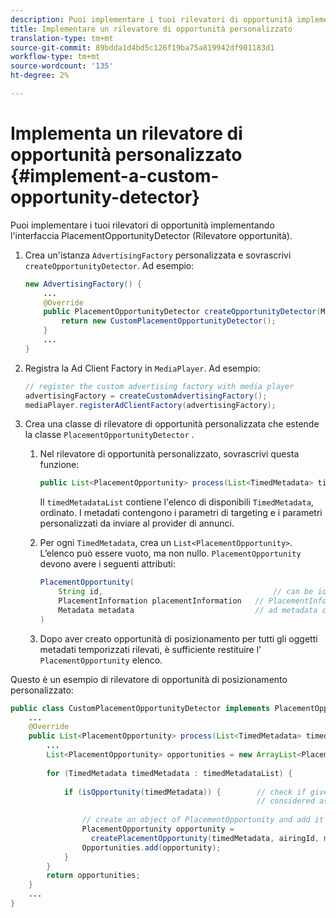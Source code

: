 ```yaml
---
description: Puoi implementare i tuoi rilevatori di opportunità implementando l'interfaccia PlacementOpportunityDetector (Rilevatore opportunità).
title: Implementare un rilevatore di opportunità personalizzato
translation-type: tm+mt
source-git-commit: 89bdda1d4bd5c126f19ba75a819942df901183d1
workflow-type: tm+mt
source-wordcount: '135'
ht-degree: 2%

---
```



# Implementa un rilevatore di opportunità personalizzato {#implement-a-custom-opportunity-detector}

Puoi implementare i tuoi rilevatori di opportunità implementando l&#39;interfaccia PlacementOpportunityDetector (Rilevatore opportunità).

1. Crea un&#39;istanza `AdvertisingFactory` personalizzata e sovrascrivi `createOpportunityDetector`. Ad esempio:

   ```java
   new AdvertisingFactory() { 
       ... 
       @Override 
       public PlacementOpportunityDetector createOpportunityDetector(MediaPlayerItem item) { 
           return new CustomPlacementOpportunityDetector(); 
       } 
       ... 
   }
   ```

1. Registra la Ad Client Factory in `MediaPlayer`. Ad esempio:

   ```java
   // register the custom advertising factory with media player 
   advertisingFactory = createCustomAdvertisingFactory(); 
   mediaPlayer.registerAdClientFactory(advertisingFactory);
   ```

1. Crea una classe di rilevatore di opportunità personalizzata che estende la classe `PlacementOpportunityDetector` .
   1. Nel rilevatore di opportunità personalizzato, sovrascrivi questa funzione:

      ```java
      public List<PlacementOpportunity> process(List<TimedMetadata> timedMetadataList, Metadata metadata)
      ```

      Il `timedMetadataList` contiene l&#39;elenco di disponibili `TimedMetadata`, ordinato. I metadati contengono i parametri di targeting e i parametri personalizzati da inviare al provider di annunci.

   1. Per ogni `TimedMetadata`, crea un `List<PlacementOpportunity>`. L’elenco può essere vuoto, ma non nullo. `PlacementOpportunity` devono avere i seguenti attributi:

      ```java
      PlacementOpportunity( 
          String id,                                      // can be id from timedMetadata 
          PlacementInformation placementInformation   // PlacementInformation object containing Type, time, duration 
          Metadata metadata                           // ad metadata containing targeting params sent to the ad provider 
      )
      ```

   1. Dopo aver creato opportunità di posizionamento per tutti gli oggetti metadati temporizzati rilevati, è sufficiente restituire l&#39; `PlacementOpportunity` elenco.

Questo è un esempio di rilevatore di opportunità di posizionamento personalizzato:

```java
public class CustomPlacementOpportunityDetector implements PlacementOpportunityDetector { 
    ... 
    @Override 
    public List<PlacementOpportunity> process(List<TimedMetadata> timedMetadataList, Metadata metadata) { 
        ... 
        List<PlacementOpportunity> opportunities = new ArrayList<PlacementOpportunity>(); 
 
        for (TimedMetadata timedMetadata : timedMetadataList) { 
 
            if (isOpportunity(timedMetadata)) {        // check if given timedMetadata should be  
                                                       // considered as an opportunity 
 
                // create an object of PlacementOpportunity and add it to the opportunities list 
                PlacementOpportunity opportunity =  
                  createPlacementOpportunity(timedMetadata, airingId, metadata); 
                Opportunities.add(opportunity); 
            } 
        } 
        return opportunities; 
    }    
    ... 
} 
```

